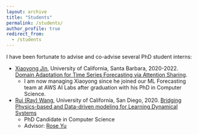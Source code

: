 ```yaml
---
layout: archive
title: "Students"
permalink: /students/
author_profile: true
redirect_from:
  - /students
---
```



I have been fortunate to advise and co-advise several PhD student interns:

  - [Xiaoyong Jin](https://scholar.google.com/citations?user=EWiYf7YAAAAJ&hl=en), University of California, Santa Barbara, 2020-2022. [Domain Adaptation for Time Series Forecasting via Attention Sharing](https://proceedings.mlr.press/v162/jin22d/jin22d.pdf).
    - I am now managing Xiaoyong since he joined our ML Forecasting team at AWS AI Labs after graduation with his PhD in Computer Science.
  - [Rui (Ray) Wang](https://rui1521.github.io/online-cv/), University of California, San Diego, 2020. [Bridging Physics-based and Data-driven modeling for Learning Dynamical Systems](http://proceedings.mlr.press/v144/wang21a/wang21a.pdf)
    - PhD Candidate in Computer Science
    - Advisor: [Rose Yu](https://roseyu.com/)
